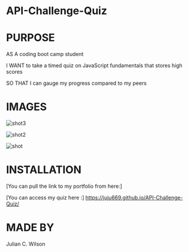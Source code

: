 # API-Challenge-Quiz

# PURPOSE

AS A coding boot camp student

I WANT to take a timed quiz on JavaScript fundamentals that stores high scores

SO THAT I can gauge my progress compared to my peers

# IMAGES

![shot3](https://user-images.githubusercontent.com/58565920/126082791-4d5a4900-f1cd-473d-86b2-005acfcf127a.png)

![shot2](https://user-images.githubusercontent.com/58565920/126082795-2aae6f39-a793-4384-8a2e-52e6b3a7a9de.png)

![shot](https://user-images.githubusercontent.com/58565920/126082800-9e9a15cc-f112-4422-86ce-92abe69f7c9a.png)


# INSTALLATION

[You can pull the link to my portfolio from here:] 

[You can access my quiz here :] https://juju669.github.io/API-Challenge-Quiz/


# MADE BY 
Julian C. Wilson
